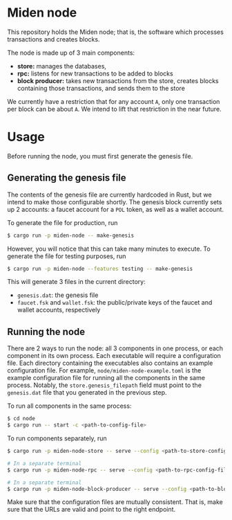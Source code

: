 # Miden node

This repository holds the Miden node; that is, the software which processes transactions and creates blocks.

The node is made up of 3 main components: 
- **store:** manages the databases, 
- **rpc:** listens for new transactions to be added to blocks
- **block producer:** takes new transactions from the store, creates blocks containing those transactions, and sends them to the store

We currently have a restriction that for any account `A`, only one transaction per block can be about `A`. We intend to lift that restriction in the near future.

# Usage

Before running the node, you must first generate the genesis file. 

## Generating the genesis file

The contents of the genesis file are currently hardcoded in Rust, but we intend to make those configurable shortly. The genesis block currently sets up 2 accounts: a faucet account for a `POL` token, as well as a wallet account.

To generate the file for production, run 

```sh
$ cargo run -p miden-node -- make-genesis
```

However, you will notice that this can take many minutes to execute. To generate the file for testing purposes, run

```sh
$ cargo run -p miden-node --features testing -- make-genesis
```

This will generate 3 files in the current directory: 
- `genesis.dat`: the genesis file
- `faucet.fsk` and `wallet.fsk`: the public/private keys of the faucet and wallet accounts, respectively

## Running the node

There are 2 ways to run the node: all 3 components in one process, or each component in its own process. Each executable will require a configuration file. Each directory containing the executables also contains an example configuration file. For example, `node/miden-node-example.toml` is the example configuration file for running all the components in the same process. Notably, the `store.genesis_filepath` field must point to the `genesis.dat` file that you generated in the previous step.

To run all components in the same process:

```sh
$ cd node
$ cargo run -- start -c <path-to-config-file>
```


To run components separately, run

```sh
$ cargo run -p miden-node-store -- serve --config <path-to-store-config-file>

# In a separate terminal
$ cargo run -p miden-node-rpc -- serve --config <path-to-rpc-config-file>

# In a separate terminal
$ cargo run -p miden-node-block-producer -- serve --config <path-to-block-producer-config-file>
```

Make sure that the configuration files are mutually consistent. That is, make sure that the URLs are valid and point to the right endpoint.
